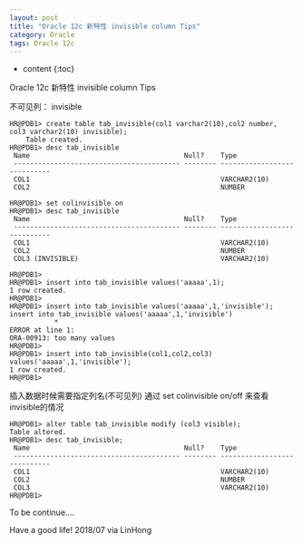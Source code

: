 ```yaml
---
layout: post
title: "Oracle 12c 新特性 invisible column Tips"
category: Oracle
tags: Oracle 12c
---
```


* content
{:toc}



Oracle 12c 新特性 invisible column Tips










不可见列： invisible

	HR@PDB1> create table tab_invisible(col1 varchar2(10),col2 number, col3 varchar2(10) invisible);
		Table created.
	HR@PDB1> desc tab_invisible
	 Name                                      Null?    Type
	 ----------------------------------------- -------- ----------------------------
	 COL1                                               VARCHAR2(10)
	 COL2                                               NUMBER

	HR@PDB1> set colinvisible on
	HR@PDB1> desc tab_invisible
	 Name                                      Null?    Type
	 ----------------------------------------- -------- ----------------------------
	 COL1                                               VARCHAR2(10)
	 COL2                                               NUMBER
	 COL3 (INVISIBLE)                                   VARCHAR2(10)

	HR@PDB1> 
	HR@PDB1> insert into tab_invisible values('aaaaa',1);
	1 row created.
	HR@PDB1>
	HR@PDB1> insert into tab_invisible values('aaaaa',1,'invisible');
	insert into tab_invisible values('aaaaa',1,'invisible')
			   *
	ERROR at line 1:
	ORA-00913: too many values
	HR@PDB1> 
	HR@PDB1> insert into tab_invisible(col1,col2,col3) values('aaaaa',1,'invisible');
	1 row created.
	HR@PDB1>

插入数据时候需要指定列名(不可见列)
通过 set colinvisible on/off 来查看 invisible的情况

	HR@PDB1> alter table tab_invisible modify (col3 visible);
	Table altered.
	HR@PDB1> desc tab_invisible;
	 Name                                      Null?    Type
	 ----------------------------------------- -------- ----------------------------
	 COL1                                               VARCHAR2(10)
	 COL2                                               NUMBER
	 COL3                                               VARCHAR2(10)
	HR@PDB1> 





To be continue....

Have a good life! 2018/07 via LinHong


